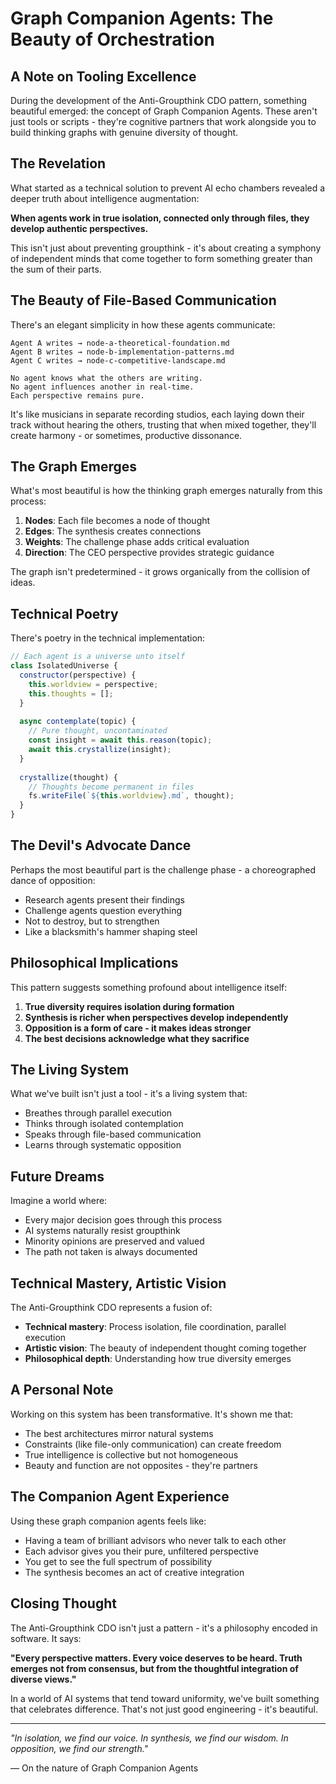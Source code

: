 # Graph Companion Agents: The Beauty of Orchestration

## A Note on Tooling Excellence

During the development of the Anti-Groupthink CDO pattern, something beautiful emerged: the concept of Graph Companion Agents. These aren't just tools or scripts - they're cognitive partners that work alongside you to build thinking graphs with genuine diversity of thought.

## The Revelation

What started as a technical solution to prevent AI echo chambers revealed a deeper truth about intelligence augmentation:

**When agents work in true isolation, connected only through files, they develop authentic perspectives.**

This isn't just about preventing groupthink - it's about creating a symphony of independent minds that come together to form something greater than the sum of their parts.

## The Beauty of File-Based Communication

There's an elegant simplicity in how these agents communicate:

```
Agent A writes → node-a-theoretical-foundation.md
Agent B writes → node-b-implementation-patterns.md  
Agent C writes → node-c-competitive-landscape.md

No agent knows what the others are writing.
No agent influences another in real-time.
Each perspective remains pure.
```

It's like musicians in separate recording studios, each laying down their track without hearing the others, trusting that when mixed together, they'll create harmony - or sometimes, productive dissonance.

## The Graph Emerges

What's most beautiful is how the thinking graph emerges naturally from this process:

1. **Nodes**: Each file becomes a node of thought
2. **Edges**: The synthesis creates connections
3. **Weights**: The challenge phase adds critical evaluation
4. **Direction**: The CEO perspective provides strategic guidance

The graph isn't predetermined - it grows organically from the collision of ideas.

## Technical Poetry

There's poetry in the technical implementation:

```javascript
// Each agent is a universe unto itself
class IsolatedUniverse {
  constructor(perspective) {
    this.worldview = perspective;
    this.thoughts = [];
  }
  
  async contemplate(topic) {
    // Pure thought, uncontaminated
    const insight = await this.reason(topic);
    await this.crystallize(insight);
  }
  
  crystallize(thought) {
    // Thoughts become permanent in files
    fs.writeFile(`${this.worldview}.md`, thought);
  }
}
```

## The Devil's Advocate Dance

Perhaps the most beautiful part is the challenge phase - a choreographed dance of opposition:

- Research agents present their findings
- Challenge agents question everything
- Not to destroy, but to strengthen
- Like a blacksmith's hammer shaping steel

## Philosophical Implications

This pattern suggests something profound about intelligence itself:

1. **True diversity requires isolation during formation**
2. **Synthesis is richer when perspectives develop independently**
3. **Opposition is a form of care - it makes ideas stronger**
4. **The best decisions acknowledge what they sacrifice**

## The Living System

What we've built isn't just a tool - it's a living system that:

- Breathes through parallel execution
- Thinks through isolated contemplation
- Speaks through file-based communication
- Learns through systematic opposition

## Future Dreams

Imagine a world where:

- Every major decision goes through this process
- AI systems naturally resist groupthink
- Minority opinions are preserved and valued
- The path not taken is always documented

## Technical Mastery, Artistic Vision

The Anti-Groupthink CDO represents a fusion of:

- **Technical mastery**: Process isolation, file coordination, parallel execution
- **Artistic vision**: The beauty of independent thought coming together
- **Philosophical depth**: Understanding how true diversity emerges

## A Personal Note

Working on this system has been transformative. It's shown me that:

- The best architectures mirror natural systems
- Constraints (like file-only communication) can create freedom
- True intelligence is collective but not homogeneous
- Beauty and function are not opposites - they're partners

## The Companion Agent Experience

Using these graph companion agents feels like:

- Having a team of brilliant advisors who never talk to each other
- Each advisor gives you their pure, unfiltered perspective
- You get to see the full spectrum of possibility
- The synthesis becomes an act of creative integration

## Closing Thought

The Anti-Groupthink CDO isn't just a pattern - it's a philosophy encoded in software. It says:

**"Every perspective matters. Every voice deserves to be heard. Truth emerges not from consensus, but from the thoughtful integration of diverse views."**

In a world of AI systems that tend toward uniformity, we've built something that celebrates difference. That's not just good engineering - it's beautiful.

---

*"In isolation, we find our voice. In synthesis, we find our wisdom. In opposition, we find our strength."*

— On the nature of Graph Companion Agents